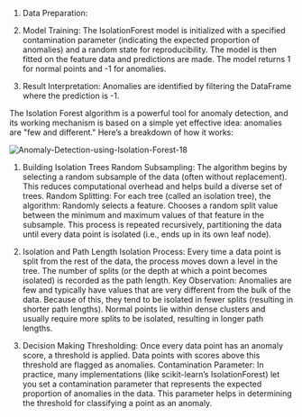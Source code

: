 1. Data Preparation:

2. Model Training: The IsolationForest model is initialized with a specified contamination parameter (indicating the expected proportion of anomalies) and a random state for    reproducibility.
   The model is then fitted on the feature data and predictions are made. The model returns 1 for normal points and -1 for anomalies.

3. Result Interpretation:
   Anomalies are identified by filtering the DataFrame where the prediction is -1.

The Isolation Forest algorithm is a powerful tool for anomaly detection, and its working mechanism is based on a simple yet effective idea: anomalies are "few and different." Here’s a breakdown of how it works:


   ![Anomaly-Detection-using-Isolation-Forest-18](https://github.com/user-attachments/assets/840a6235-c39f-4cd3-85e4-bc5643f49aff)


1. Building Isolation Trees
Random Subsampling:
The algorithm begins by selecting a random subsample of the data (often without replacement). This reduces computational overhead and helps build a diverse set of trees.
Random Splitting:
For each tree (called an isolation tree), the algorithm:
Randomly selects a feature.
Chooses a random split value between the minimum and maximum values of that feature in the subsample.
This process is repeated recursively, partitioning the data until every data point is isolated (i.e., ends up in its own leaf node).


2. Isolation and Path Length
Isolation Process:
Every time a data point is split from the rest of the data, the process moves down a level in the tree. The number of splits (or the depth at which a point becomes isolated) is recorded as the path length.
Key Observation:
Anomalies are few and typically have values that are very different from the bulk of the data. Because of this, they tend to be isolated in fewer splits (resulting in shorter path lengths).
Normal points lie within dense clusters and usually require more splits to be isolated, resulting in longer path lengths.

3. Decision Making
Thresholding:
Once every data point has an anomaly score, a threshold is applied. Data points with scores above this threshold are flagged as anomalies.
Contamination Parameter:
In practice, many implementations (like scikit-learn’s IsolationForest) let you set a contamination parameter that represents the expected proportion of anomalies in the data. This parameter helps in determining the threshold for classifying a point as an anomaly.


